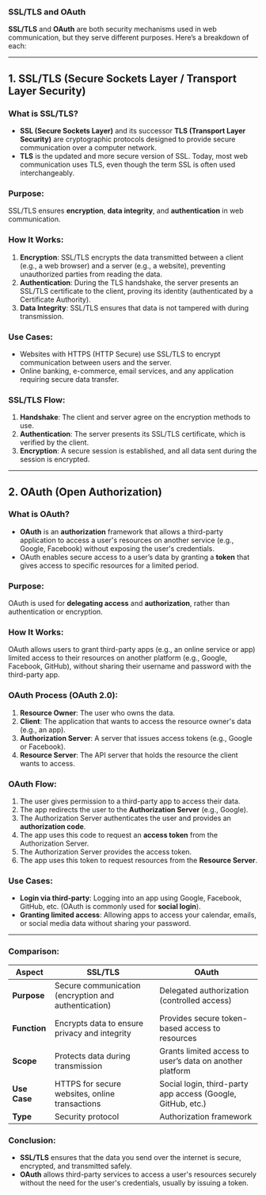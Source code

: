 ### **SSL/TLS and OAuth**

**SSL/TLS** and **OAuth** are both security mechanisms used in web communication, but they serve different purposes. Here’s a breakdown of each:

---

## **1. SSL/TLS (Secure Sockets Layer / Transport Layer Security)**

### **What is SSL/TLS?**
- **SSL (Secure Sockets Layer)** and its successor **TLS (Transport Layer Security)** are cryptographic protocols designed to provide secure communication over a computer network.
- **TLS** is the updated and more secure version of SSL. Today, most web communication uses TLS, even though the term SSL is often used interchangeably.

### **Purpose:**
SSL/TLS ensures **encryption**, **data integrity**, and **authentication** in web communication.

### **How It Works:**
1. **Encryption**: SSL/TLS encrypts the data transmitted between a client (e.g., a web browser) and a server (e.g., a website), preventing unauthorized parties from reading the data.
2. **Authentication**: During the TLS handshake, the server presents an SSL/TLS certificate to the client, proving its identity (authenticated by a Certificate Authority).
3. **Data Integrity**: SSL/TLS ensures that data is not tampered with during transmission.

### **Use Cases:**
- Websites with HTTPS (HTTP Secure) use SSL/TLS to encrypt communication between users and the server.
- Online banking, e-commerce, email services, and any application requiring secure data transfer.

### **SSL/TLS Flow:**
1. **Handshake**: The client and server agree on the encryption methods to use.
2. **Authentication**: The server presents its SSL/TLS certificate, which is verified by the client.
3. **Encryption**: A secure session is established, and all data sent during the session is encrypted.

---

## **2. OAuth (Open Authorization)**

### **What is OAuth?**
- **OAuth** is an **authorization** framework that allows a third-party application to access a user's resources on another service (e.g., Google, Facebook) without exposing the user's credentials.
- OAuth enables secure access to a user’s data by granting a **token** that gives access to specific resources for a limited period.

### **Purpose:**
OAuth is used for **delegating access** and **authorization**, rather than authentication or encryption.

### **How It Works:**
OAuth allows users to grant third-party apps (e.g., an online service or app) limited access to their resources on another platform (e.g., Google, Facebook, GitHub), without sharing their username and password with the third-party app.

### **OAuth Process (OAuth 2.0):**
1. **Resource Owner**: The user who owns the data.
2. **Client**: The application that wants to access the resource owner's data (e.g., an app).
3. **Authorization Server**: A server that issues access tokens (e.g., Google or Facebook).
4. **Resource Server**: The API server that holds the resource the client wants to access.

### **OAuth Flow:**
1. The user gives permission to a third-party app to access their data.
2. The app redirects the user to the **Authorization Server** (e.g., Google).
3. The Authorization Server authenticates the user and provides an **authorization code**.
4. The app uses this code to request an **access token** from the Authorization Server.
5. The Authorization Server provides the access token.
6. The app uses this token to request resources from the **Resource Server**.

### **Use Cases:**
- **Login via third-party**: Logging into an app using Google, Facebook, GitHub, etc. (OAuth is commonly used for **social login**).
- **Granting limited access**: Allowing apps to access your calendar, emails, or social media data without sharing your password.

---

### **Comparison:**

| **Aspect**           | **SSL/TLS**                                      | **OAuth**                                     |
|----------------------|--------------------------------------------------|-----------------------------------------------|
| **Purpose**           | Secure communication (encryption and authentication) | Delegated authorization (controlled access)   |
| **Function**          | Encrypts data to ensure privacy and integrity   | Provides secure token-based access to resources |
| **Scope**             | Protects data during transmission               | Grants limited access to user’s data on another platform |
| **Use Case**          | HTTPS for secure websites, online transactions  | Social login, third-party app access (Google, GitHub, etc.) |
| **Type**              | Security protocol                               | Authorization framework                       |

### **Conclusion:**

- **SSL/TLS** ensures that the data you send over the internet is secure, encrypted, and transmitted safely.
- **OAuth** allows third-party services to access a user's resources securely without the need for the user's credentials, usually by issuing a token.